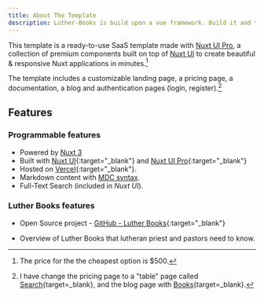```yaml
---
title: About The Template
description: Luther-Books is build upon a vue framework. Build it and test this template in develop modus, for free.
---
```


This template is a ready-to-use SaaS template made with [Nuxt UI Pro](https://ui.nuxt.com/pro), a collection of premium components built on top of [Nuxt UI](https://ui.nuxt.com) to create beautiful & responsive Nuxt applications in minutes.[^1]

The template includes a customizable landing page, a pricing page, a documentation, a blog and authentication pages (login, register).[^2]

## Features
### Programmable features
- Powered by [Nuxt 3](https://nuxt.com)
- Built with [Nuxt UI](https://ui.nuxt.com){:target="_blank"} and [Nuxt UI Pro](https://ui.nuxt.com/pro){:target="_blank"}
- Hosted on [Vercel](https://vercel.com/docs/deployments/git/vercel-for-github){:target="_blank"}.
- Markdown content with [MDC syntax](https://content.nuxt.com/usage/markdown).
- Full-Text Search (included in _Nuxt UI_).

### Luther Books features
- Open Source project - [GitHub - Luther Books](https://github.com/LutherApp/luther-books){:target="_blank"}

- Overview of Luther Books that lutheran priest and pastors need to know.

[^1]: The price for the the cheapest option is $500.
[^2]: I have change the pricing page to a "table" page called [Search](https://luther-books.vercel.app/search){target=_blank}, and the blog page with [Books](https://luther-books.vercel.app/books){target=_blank}.